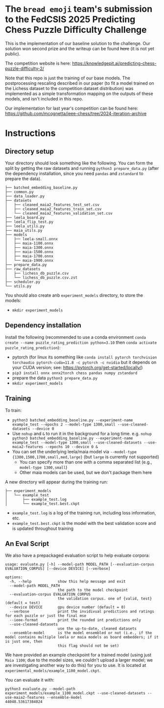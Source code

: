 # The `bread emoji` team's submission to the FedCSIS 2025 Predicting Chess Puzzle Difficulty Challenge

This is the implementation of our baseline solution to the challenge. Our solution won second prize and the writeup can be found ~~here~~ (it is not yet public).

The competition website is here: https://knowledgepit.ai/predicting-chess-puzzle-difficulty-2/

Note that this repo is just the training of our base models. The postprocessing rescaling described in our paper (to fit a model trained on the Lichess dataset to the competition dataset distribution) was implemented as a simple transformation mapping on the outputs of these models, and isn't included in this repo.

Our implementation for last year's competition can be found here: https://github.com/mcognetta/ieee-chess/tree/2024-iteration-archive

# Instructions

## Directory setup
Your directory should look something like the following. You can form the split by getting the raw datasets and running `python3 prepare_data.py` (after the dependency installation, since you need `pandas` and `zstandard` to prepare the data).
```
├── batched_embedding_baseline.py
├── common.py
├── data_loader.py
├── datasets
│   ├── cleaned_maia2_features_test_set.csv
│   ├── cleaned_maia2_features_train_set.csv
│   └── cleaned_maia2_features_validation_set.csv
├── leela_board.py
├── leela_flip_test.py
├── leela_utils.py
├── maia_utils.py
├── models
│   ├── leela-small.onnx
│   ├── maia-1100.onnx
│   ├── maia-1300.onnx
│   ├── maia-1500.onnx
│   ├── maia-1700.onnx
│   └── maia-1900.onnx
├── prepare_data.py
├── raw_datasets
│   ├── lichess_db_puzzle.csv
│   └── lichess_db_puzzle.csv.zst
├── scheduler.py
└── utils.py
```

You should also create anb `experiment_models` directory, to store the models:
  - `mkdir experiment_models`

## Dependency installation 

Install the following (recommended to use a conda environment `conda create --name puzzle_rating_prediction python=3.10` then `conda activate puzzle_rating_prediction`):
- pytorch (for linux its something like `conda install pytorch torchvision torchaudio pytorch-cuda=11.8 -c pytorch -c nvidia` but it depends on your CUDA version; see: https://pytorch.org/get-started/locally/)
- `pip3 install onnx onnx2torch chess pandas numpy zstandard`
- prepare the data `python3 prepare_data.py`
- `mkdir experiment_models`

## Training

To train:
- `python3 batched_embedding_baseline.py --experiment-name example_test --epochs 2 --model-type 1300,small --use-cleaned-datasets --device 0`
- Use `nohup` and `&` to run it in the background for a long time. e.g. `nohup python3 batched_embedding_baseline.py --experiment-name example_test --model-type 1300,small --use-cleaned-datasets --use-maia2-features --epochs 10 --device 0 &`
- You can set the underlying leela/maia model via `--model-type {1300,1500,1700,small,med,large}` (but `large` is currently not supported)
  - You can specify more than one with a comma separated list (e.g., `model-type 1300,small`)
  - Other maia models can be used, but we don't package them here

A new directory will appear during the training run:
```
├── experiment_models
│   └── example_test
│       ├── example_test.log
│       └── example_test.best.ckpt
```

- `example_test.log` is a log of the training run, including loss information, etc.
- `example_test.best.ckpt` is the model with the best validation score and is updated throughout training

## An Eval Script

We also have a prepackaged evaluation script to help evaluate corpora:
```
usage: evaluate.py [-h] --model-path MODEL_PATH [--evaluation-corpus EVALUATION_CORPUS] [--device DEVICE] [--verbose]

options:
  -h, --help            show this help message and exit
  --model-path MODEL_PATH
                        the path to the model checkpoint
  --evaluation-corpus EVALUATION_CORPUS
                        the validation corpus. one of {valid, test} (default = test)
  --device DEVICE       gpu device number (default = 0)
  --verbose             print the invidivual predictions and ratings for each puzzle or just the final mse
  --ieee-format         print the rounded int predictions only
  --use-cleaned-datasets
                        use the up-to-date, cleaned datasets
  --ensemble-model      is the model ensembled or not (i.e., if the model contains multiple leela or maia models as board embedders; if it is just one, then
                        this flag should not be set)
  ```

We have provided an example checkpoint for a trained model (using just `Maia 1100`; due to the model sizes, we couldn't upload a larger model; we are investigating another way to do this) for you to use. It is located at `experimental_models/example_1100_model.ckpt`.

You can evaluate it with:

```
python3 evaluate.py --model-path experiment_models/example_1100_model.ckpt --use-cleaned-datasets --
use-maia2-features --ensemble-model
44048.53617384024
```
